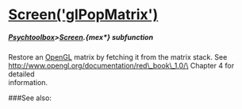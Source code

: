 # [Screen('glPopMatrix')](Screen-glPopMatrix) 
##### [Psychtoolbox](Pyschtoolbox)>[Screen](Screen).{mex*} subfunction


Restore an [OpenGL](OpenGL) matrix by fetching it from the matrix stack. See  
<http://www.opengl.org/documentation/red\_book\_1.0/\> Chapter 4 for detailed  
information.  


###See also:

